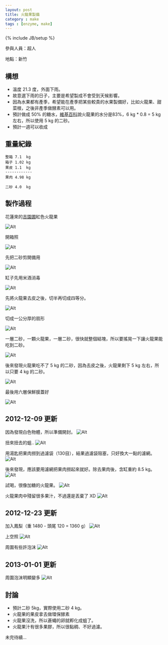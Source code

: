 ```yaml
---
layout: post
title: 火龍果製備
category : make
tags : [enzyme, make]
---
```

{% include JB/setup %}

參與人員：超人

地點：新竹

## 構想

* 溫度 21.3 度，外面下雨。
* 故意選下雨的日子，主要是希望製成不會受到天候影響。
* 因為水果都有產季，希望能在產季把某些較貴的水果製備好，比如火龍果、甜菜根，之後非產季做酵素可以用。
* 預計做成 50% 的糖水，[維基百科](http://zh.wikipedia.org/zh-tw/%E7%81%AB%E9%BE%8D%E6%9E%9C)說火龍果的水分是83%，6 kg * 0.8 = 5 kg 左右，所以使用 5 kg 的二砂。
* 預計一週可以收成

## 重量紀錄

    整箱 7.1  kg
    箱子 1.02 kg
    果皮 1.1  kg
    ------------
    果肉 4.98 kg

    二砂 4.0  kg

## 製作過程

花蓮來的[吉園圃](http://agrapp.coa.gov.tw/GAP/JSP/index_1.jsp)紅色火龍果

![Alt](/img/make/2012-11-26/IMG_20121126_165533.jpg)

開箱照

![Alt](/img/make/2012-11-26/IMG_20121126_234343.jpg)

先把二砂剪開備用

![Alt](/img/make/2012-11-26/IMG_20121126_234727.jpg)

缸子先用米酒消毒

![Alt](/img/make/2012-11-26/IMG_20121126_234830.jpg)

先將火龍果去皮之後，切半再切成四等分。

![Alt](/img/make/2012-11-26/IMG_20121126_235350.jpg)

切成一公分厚的扇形

![Alt](/img/make/2012-11-26/IMG_20121126_235501.jpg)

一層二砂，一顆火龍果，一層二砂，很快就整個結塊，所以要搖晃一下讓火龍果能吃到二砂。

![Alt](/img/make/2012-11-26/IMG_20121127_002448.jpg)

後來發現火龍果吃不了 5 kg 的二砂，因為去皮之後，火龍果剩下 5 kg 左右，所以只要 4 kg 的二砂。

![Alt](/img/make/2012-11-26/IMG_20121127_004051.jpg)

最後用六層保鮮膜蓋好

![Alt](/img/make/2012-11-26/IMG_20121127_004425.jpg)

## 2012-12-09 更新

因為發現白色物體，所以準備開封。
![Alt](/img/make/2012-11-26/IMG_20121209_213627.jpg)

扭來扭去的蛆..
![Alt](/img/make/2012-11-26/IMG_20121209_214035.jpg)

用湯匙把果肉撈到過濾袋（130目），結果過濾袋阻塞，只好換大一點的濾網。
![Alt](/img/make/2012-11-26/IMG_20121209_223810.jpg)

後來發現，應該要用濾網把果肉撈起來就好。除去果肉後，含缸重約 8.5 kg。
![Alt](/img/make/2012-11-26/IMG_20121209_230728.jpg)

試喝，很像加糖的火龍果。
![Alt](/img/make/2012-11-26/IMG_20121209_230754.jpg)

火龍果肉中殘留很多果汁，不過還是丟棄了 XD
![Alt](/img/make/2012-11-26/IMG_20121209_230819.jpg)

## 2012-12-23 更新

加入鳳梨（重 1480 - 頭尾 120 = 1360 g）
![Alt](/img/make/2012-11-26/IMG_20121223_221521.jpg)

上空照
![Alt](/img/make/2012-11-26/IMG_20121223_222353.jpg)

周圍有些許泡沫
![Alt](/img/make/2012-11-26/IMG_20121223_222753.jpg)


## 2013-01-01 更新

周圍泡沫明顯變多
![Alt](/img/make/2012-11-26/IMG_20130101_000148.jpg)

## 討論

* 預計二砂 5kg，實際使用二砂 4 kg。
* 火龍果的果皮拿去做環保酵素
* 火龍果沒洗，所以蒼蠅的卵就孵化成蛆了。
* 火龍果汁有很多果膠，所以很黏稠、不好過濾。

未完待續...

